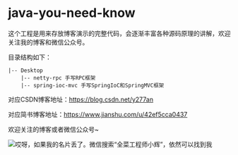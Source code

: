 # java-you-need-know

这个工程是用来存放博客演示的完整代码，会逐渐丰富各种源码原理的讲解，欢迎关注我的博客和微信公众号。

目录结构如下：
```
|-- Desktop  
    |-- netty-rpc 手写RPC框架
    |-- spring-ioc-mvc 手写SpringIoC和SpringMVC框架
```

对应CSDN博客地址：https://blog.csdn.net/y277an

对应简书博客地址：https://www.jianshu.com/u/42ef5cca0437

欢迎关注的博客或者微信公众号~

![哎呀，如果我的名片丢了。微信搜索“全菜工程师小辉”，依然可以找到我](http://mseddl.gitee.io/photos/always/weixin-public.png)
